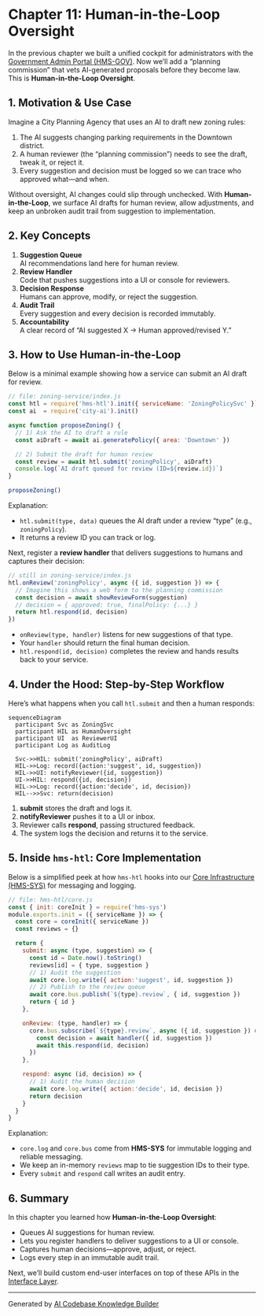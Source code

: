 # Chapter 11: Human-in-the-Loop Oversight

In the previous chapter we built a unified cockpit for administrators with the [Government Admin Portal (HMS-GOV)](10_government_admin_portal__hms_gov__.md). Now we’ll add a “planning commission” that vets AI-generated proposals before they become law. This is **Human-in-the-Loop Oversight**.

## 1. Motivation & Use Case

Imagine a City Planning Agency that uses an AI to draft new zoning rules:

1. The AI suggests changing parking requirements in the Downtown district.
2. A human reviewer (the “planning commission”) needs to see the draft, tweak it, or reject it.
3. Every suggestion and decision must be logged so we can trace who approved what—and when.

Without oversight, AI changes could slip through unchecked. With **Human-in-the-Loop**, we surface AI drafts for human review, allow adjustments, and keep an unbroken audit trail from suggestion to implementation.

## 2. Key Concepts

1. **Suggestion Queue**  
   AI recommendations land here for human review.  
2. **Review Handler**  
   Code that pushes suggestions into a UI or console for reviewers.  
3. **Decision Response**  
   Humans can approve, modify, or reject the suggestion.  
4. **Audit Trail**  
   Every suggestion and every decision is recorded immutably.  
5. **Accountability**  
   A clear record of “AI suggested X → Human approved/revised Y.”

## 3. How to Use Human-in-the-Loop

Below is a minimal example showing how a service can submit an AI draft for review.

```javascript
// file: zoning-service/index.js
const htl = require('hms-htl').init({ serviceName: 'ZoningPolicySvc' })
const ai  = require('city-ai').init()

async function proposeZoning() {
  // 1) Ask the AI to draft a rule
  const aiDraft = await ai.generatePolicy({ area: 'Downtown' })

  // 2) Submit the draft for human review
  const review = await htl.submit('zoningPolicy', aiDraft)
  console.log(`AI draft queued for review (ID=${review.id})`)
}

proposeZoning()
```

Explanation:
- `htl.submit(type, data)` queues the AI draft under a review “type” (e.g., `zoningPolicy`).
- It returns a review ID you can track or log.

Next, register a **review handler** that delivers suggestions to humans and captures their decision:

```javascript
// still in zoning-service/index.js
htl.onReview('zoningPolicy', async ({ id, suggestion }) => {
  // Imagine this shows a web form to the planning commission
  const decision = await showReviewForm(suggestion)
  // decision = { approved: true, finalPolicy: {...} }
  return htl.respond(id, decision)
})
```

- `onReview(type, handler)` listens for new suggestions of that type.
- Your `handler` should return the final human decision.
- `htl.respond(id, decision)` completes the review and hands results back to your service.

## 4. Under the Hood: Step-by-Step Workflow

Here’s what happens when you call `htl.submit` and then a human responds:

```mermaid
sequenceDiagram
  participant Svc as ZoningSvc
  participant HIL as HumanOversight
  participant UI  as ReviewerUI
  participant Log as AuditLog

  Svc->>HIL: submit('zoningPolicy', aiDraft)
  HIL->>Log: record({action:'suggest', id, suggestion})
  HIL->>UI: notifyReviewer({id, suggestion})
  UI->>HIL: respond({id, decision})
  HIL->>Log: record({action:'decide', id, decision})
  HIL-->>Svc: return(decision)
```

1. **submit** stores the draft and logs it.  
2. **notifyReviewer** pushes it to a UI or inbox.  
3. Reviewer calls **respond**, passing structured feedback.  
4. The system logs the decision and returns it to the service.

## 5. Inside `hms-htl`: Core Implementation

Below is a simplified peek at how `hms-htl` hooks into our [Core Infrastructure (HMS-SYS)](01_core_infrastructure__hms_sys__.md) for messaging and logging.

```javascript
// file: hms-htl/core.js
const { init: coreInit } = require('hms-sys')
module.exports.init = ({ serviceName }) => {
  const core = coreInit({ serviceName })
  const reviews = {}

  return {
    submit: async (type, suggestion) => {
      const id = Date.now().toString()
      reviews[id] = { type, suggestion }
      // 1) Audit the suggestion
      await core.log.write({ action:'suggest', id, suggestion })
      // 2) Publish to the review queue
      await core.bus.publish(`${type}.review`, { id, suggestion })
      return { id }
    },

    onReview: (type, handler) => {
      core.bus.subscribe(`${type}.review`, async ({ id, suggestion }) => {
        const decision = await handler({ id, suggestion })
        await this.respond(id, decision)
      })
    },

    respond: async (id, decision) => {
      // 1) Audit the human decision
      await core.log.write({ action:'decide', id, decision })
      return decision
    }
  }
}
```

Explanation:
- `core.log` and `core.bus` come from **HMS-SYS** for immutable logging and reliable messaging.
- We keep an in-memory `reviews` map to tie suggestion IDs to their type.
- Every `submit` and `respond` call writes an audit entry.

## 6. Summary

In this chapter you learned how **Human-in-the-Loop Oversight**:

- Queues AI suggestions for human review.
- Lets you register handlers to deliver suggestions to a UI or console.
- Captures human decisions—approve, adjust, or reject.
- Logs every step in an immutable audit trail.

Next, we’ll build custom end-user interfaces on top of these APIs in the [Interface Layer](12_interface_layer_.md).

---

Generated by [AI Codebase Knowledge Builder](https://github.com/The-Pocket/Tutorial-Codebase-Knowledge)